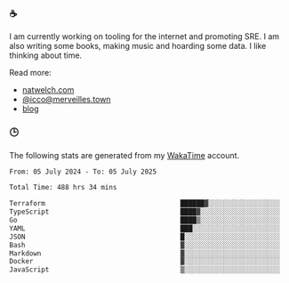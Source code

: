 ### ☕

I am currently working on tooling for the internet and promoting SRE. I am also writing some books, making music and hoarding some data. I like thinking about time.

Read more:

 - [natwelch.com](https://natwelch.com)
 - [@icco@merveilles.town](https://merveilles.town/@icco)
 - [blog](https://writing.natwelch.com)

### 🕒

The following stats are generated from my [WakaTime](https://wakatime.com/@icco) account.

<!--START_SECTION:waka-->

```txt
From: 05 July 2024 - To: 05 July 2025

Total Time: 488 hrs 34 mins

Terraform                                  ██████▓░░░░░░░░░░░░░░░░░░   26.63 %
TypeScript                                 ████▓░░░░░░░░░░░░░░░░░░░░   18.11 %
Go                                         ████▒░░░░░░░░░░░░░░░░░░░░   17.16 %
YAML                                       ███░░░░░░░░░░░░░░░░░░░░░░   11.59 %
JSON                                       █░░░░░░░░░░░░░░░░░░░░░░░░   04.07 %
Bash                                       ▓░░░░░░░░░░░░░░░░░░░░░░░░   03.20 %
Markdown                                   ▓░░░░░░░░░░░░░░░░░░░░░░░░   02.82 %
Docker                                     ▓░░░░░░░░░░░░░░░░░░░░░░░░   02.55 %
JavaScript                                 ▒░░░░░░░░░░░░░░░░░░░░░░░░   01.73 %
```

<!--END_SECTION:waka-->
